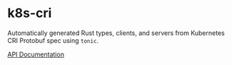 # k8s-cri

Automatically generated Rust types, clients, and servers from Kubernetes CRI Protobuf spec using `tonic`.

[API Documentation](https://docs.rs/crate/k8s-cri)
